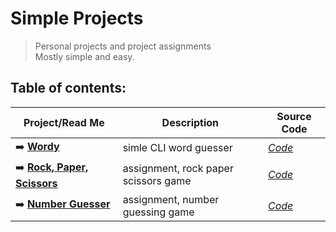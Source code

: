 # **Simple Projects**

>  Personal projects and project assignments  
>  Mostly simple and easy.  

## **Table of contents:**

| Project/Read Me | Description | Source Code|
| --- | --- | --- |
| ➡️ [**Wordy**](https://github.com/pepk0/various_projects/blob/main/wordy/ReadMe.md) | simle CLI word guesser | [*Code*](https://github.com/pepk0/Projects/tree/main/wordy/wordy)|
| ➡️ [**Rock, Paper, Scissors**](https://github.com/pepk0/Projects/blob/main/Rock%2C%20Paper%2C%20Scissors/ReadMe.md) | assignment, rock paper scissors game |[*Code*](https://github.com/pepk0/Projects/blob/main/Rock%2C%20Paper%2C%20Scissors/rock_paper_scissors.py)| |
| ➡️ [**Number Guesser**](https://github.com/pepk0/Projects/blob/main/Number%20Guessing/ReadMe.md) | assignment, number guessing game |[*Code*](https://github.com/pepk0/Projects/blob/main/Number%20Guessing/number_guessing.py) |




 

